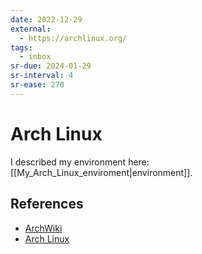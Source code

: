 ```yaml
---
date: 2022-12-29
external:
  - https://archlinux.org/
tags:
  - inbox
sr-due: 2024-01-29
sr-interval: 4
sr-ease: 270
---
```


# Arch Linux

I described my environment here: [[My_Arch_Linux_enviroment|environment]].

## References

- [ArchWiki](https://wiki.archlinux.org/)
- [Arch Linux](https://archlinux.org/)


